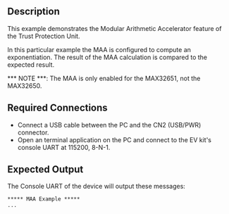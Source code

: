 ## Description

This example demonstrates the Modular Arithmetic Accelerator feature of the Trust Protection Unit.

In this particular example the MAA is configured to compute an exponentiation. The result of the MAA calculation is compared to the expected result.

*** NOTE ***: The MAA is only enabled for the MAX32651, not the MAX32650.

## Required Connections

-   Connect a USB cable between the PC and the CN2 (USB/PWR) connector.
-   Open an terminal application on the PC and connect to the EV kit's console UART at 115200, 8-N-1.

## Expected Output

The Console UART of the device will output these messages:

```
***** MAA Example *****
...
```

